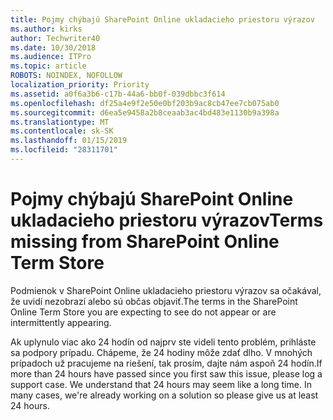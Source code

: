 ```yaml
---
title: Pojmy chýbajú SharePoint Online ukladacieho priestoru výrazov
ms.author: kirks
author: Techwriter40
ms.date: 10/30/2018
ms.audience: ITPro
ms.topic: article
ROBOTS: NOINDEX, NOFOLLOW
localization_priority: Priority
ms.assetid: a0f6a3b6-c17b-44a6-bb0f-039dbbc3f614
ms.openlocfilehash: df25a4e9f2e50e0bf203b9ac8cb47ee7cb075ab0
ms.sourcegitcommit: d6ea5e9458a2b8ceaab3ac4bd483e1130b9a398a
ms.translationtype: MT
ms.contentlocale: sk-SK
ms.lasthandoff: 01/15/2019
ms.locfileid: "28311701"
---
```

# <a name="terms-missing-from-sharepoint-online-term-store"></a><span data-ttu-id="26aeb-102">Pojmy chýbajú SharePoint Online ukladacieho priestoru výrazov</span><span class="sxs-lookup"><span data-stu-id="26aeb-102">Terms missing from SharePoint Online Term Store</span></span>

<span data-ttu-id="26aeb-103">Podmienok v SharePoint Online ukladacieho priestoru výrazov sa očakával, že uvidí nezobrazí alebo sú občas objaviť.</span><span class="sxs-lookup"><span data-stu-id="26aeb-103">The terms in the SharePoint Online Term Store you are expecting to see do not appear or are intermittently appearing.</span></span>
  
<span data-ttu-id="26aeb-p101">Ak uplynulo viac ako 24 hodín od najprv ste videli tento problém, prihláste sa podpory prípadu. Chápeme, že 24 hodiny môže zdať dlho. V mnohých prípadoch už pracujeme na riešení, tak prosím, dajte nám aspoň 24 hodín.</span><span class="sxs-lookup"><span data-stu-id="26aeb-p101">If more than 24 hours have passed since you first saw this issue, please log a support case. We understand that 24 hours may seem like a long time. In many cases, we're already working on a solution so please give us at least 24 hours.</span></span>
  

